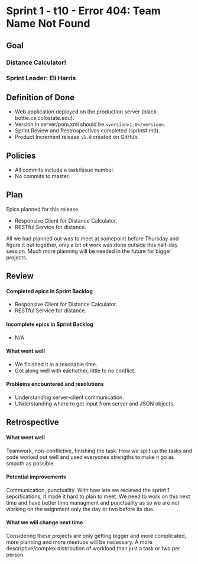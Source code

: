 # Sprint 1 - t10 - Error 404: Team Name Not Found

## Goal

### Distance Calculator!
### Sprint Leader: Eli Harris 

## Definition of Done

* Web application deployed on the production server (black-bottle.cs.colostate.edu).
* Version in server/pom.xml should be `<version>1.0</version>`.
* Sprint Review and Restrospectives completed (sprint#.md).
* Product Increment release `v1.0` created on GitHub.

## Policies

* All commits include a task/issue number.
* No commits to master.

## Plan

Epics planned for this release.

* Responsive Client for Distance Calculator.
* RESTful Service for distance.

All we had planned out was to meet at somepoint before Thursday and figure it out together, only a bit of work was done outside this half-day session. Much more planning will be needed in the future for bigger projects. 

## Review

#### Completed epics in Sprint Backlog 
* Responsive Client for Distance Calculator.
* RESTful Service for distance.

#### Incomplete epics in Sprint Backlog 
* N/A

#### What went well
* We finished it in a resonable time.
* Got along well with eachother, little to no conflict.

#### Problems encountered and resolutions
* Understanding server-client communication.
* UNderstanding where to get input from server and JSON objects.

## Retrospective

#### What went well
Teamwork, non-conflictive, finishing the task. How we split up the tasks and code worked out well and used everyones strengths to make it go as smooth as possible. 

#### Potential improvements
Communication, punctuality. With how late we recieved the sprint 1 sepcifications, it made it hard to plan to meet. We need to work on this next time and have better time managment and punctuality as so we are not working on the asignment only the day or two before its due. 

#### What we will change next time
Considering these projects are only getting bigger and more complicated, more planning and more meetups will be necessary. A more descriptive/complex distribution of workload than just a task or two per person.  
